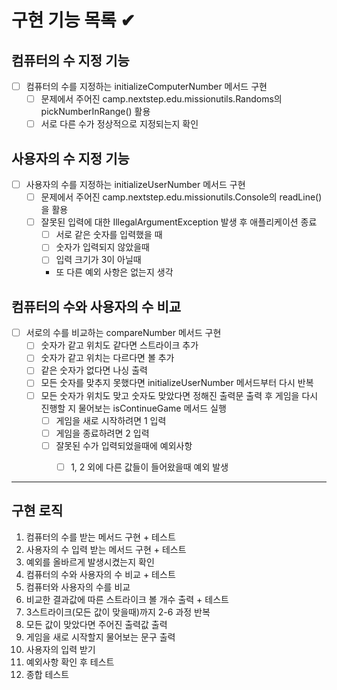#  구현 기능 목록 ✔

## 컴퓨터의 수 지정 기능
- [ ] 컴퓨터의 수를 지정하는 initializeComputerNumber 메서드 구현
  - [ ] 문제에서 주어진 camp.nextstep.edu.missionutils.Randoms의 pickNumberInRange() 활용
  - [ ] 서로 다른 수가 정상적으로 지정되는지 확인
## 사용자의 수 지정 기능
- [ ] 사용자의 수를 지정하는 initializeUserNumber 메서드 구현
  - [ ] 문제에서 주어진 camp.nextstep.edu.missionutils.Console의 readLine()을 활용
  - [ ] 잘못된 입력에 대한 IllegalArgumentException 발생 후 애플리케이션 종료
    - [ ] 서로 같은 숫자를 입력했을 때
    - [ ] 숫자가 입력되지 않았을때
    - [ ] 입력 크기가 3이 아닐때
    - 또 다른 예외 사항은 없는지 생각
## 컴퓨터의 수와 사용자의 수 비교
 - [ ] 서로의 수를 비교하는 compareNumber 메서드 구현 
   - [ ] 숫자가 같고 위치도 같다면 스트라이크 추가
   - [ ] 숫자가 같고 위치는 다르다면 볼 추가
   - [ ] 같은 숫자가 없다면 나싱 출력
   - [ ] 모든 숫자를 맞추지 못했다면 initializeUserNumber 메서드부터 다시 반복
   - [ ] 모든 숫자가 위치도 맞고 숫자도 맞았다면 정해진 출력문 출력 후 게임을 다시 진행할 지 물어보는 isContinueGame 메서드 실행
     - [ ] 게임을 새로 시작하려면 1 입력
     - [ ] 게임을 종료하려면 2 입력
     - [ ] 잘못된 수가 입력되었을때에 예외사항
       - [ ] 1, 2 외에 다른 값들이 들어왔을때 예외 발생


---

## 구현 로직
1. 컴퓨터의 수를 받는 메서드 구현 + 테스트
2. 사용자의 수 입력 받는 메서드 구현 + 테스트
3. 예외를 올바르게 발생시켰는지 확인
4. 컴퓨터의 수와 사용자의 수 비교  + 테스트
5. 컴퓨터와 사용자의 수를 비교
6. 비교한 결과값에 따른 스트라이크 볼 개수 출력 + 테스트
7. 3스트라이크(모든 값이 맞을때)까지 2-6 과정 반복
8. 모든 값이 맞았다면 주어진 출력값 출력 
9. 게임을 새로 시작할지 물어보는 문구 출력
10. 사용자의 입력 받기 
11. 예외사항 확인 후 테스트
12. 종합 테스트
